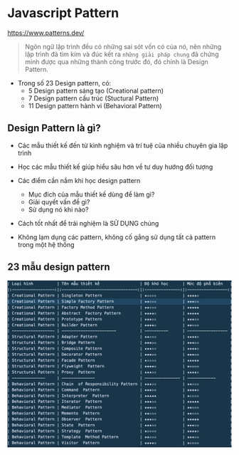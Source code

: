 # Javascript Pattern

https://www.patterns.dev/

> Ngôn ngữ lập trình đều có những sai sót vốn có của nó, nên những lập trình đã tìm kím và đúc kết ra `những giải pháp chung` đã chứng minh được qua những thành công trước đó, đó chính là Design Pattern.

- Trong số 23 Design pattern, có: 
    + 5 Design pattern sáng tạo (Creational pattern)
    + 7 Design pattern cấu trúc (Stuctural Pattern)
    + 11 Design pattern hành vi (Behavioral Pattern)

## Design Pattern là gì?

- Các mẫu thiết kế đến từ kinh nghiệm và trí tuệ của nhiều chuyên gia lập trình
- Học các mẫu thiết kế giúp hiểu sâu hơn về tư duy hướng đối tượng

- Các điểm cần nắm khi học design pattern
    + Mục đích của mẫu thiết kế dùng để làm gì?
    + Giải quyết vấn đề gì?
    + Sử dụng nó khi nào?

- Cách tốt nhất để trải nghiệm là SỬ DỤNG chúng

- Không lạm dụng các pattern, không cố gắng sử dụng tất cả pattern trong một hệ thống

## 23 mẫu design pattern

![anonyStick](design-patterns.png)
